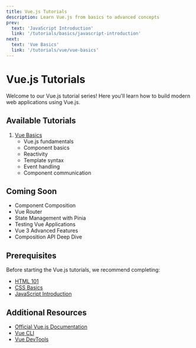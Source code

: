 ```yaml
---
title: Vue.js Tutorials
description: Learn Vue.js from basics to advanced concepts
prev:
  text: 'JavaScript Introduction'
  link: '/tutorials/basics/javascript-introduction'
next:
  text: 'Vue Basics'
  link: '/tutorials/vue/vue-basics'
---
```


# Vue.js Tutorials

Welcome to our Vue.js tutorial series! Here you'll learn how to build modern web applications using Vue.js.

## Available Tutorials

1. [Vue Basics](/tutorials/vue/vue-basics)
   - Vue.js fundamentals
   - Component basics
   - Reactivity
   - Template syntax
   - Event handling
   - Component communication

## Coming Soon

- Component Composition
- Vue Router
- State Management with Pinia
- Testing Vue Applications
- Vue 3 Advanced Features
- Composition API Deep Dive

## Prerequisites

Before starting the Vue.js tutorials, we recommend completing:

- [HTML 101](/tutorials/basics/html-101)
- [CSS Basics](/tutorials/basics/css-basics)
- [JavaScript Introduction](/tutorials/basics/javascript-introduction)

## Additional Resources

- [Official Vue.js Documentation](https://vuejs.org/)
- [Vue CLI](https://cli.vuejs.org/)
- [Vue DevTools](https://devtools.vuejs.org/)

